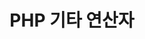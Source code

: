---
published: true
title : PHP 기타 연산자
info : PHP 기타 연산자에 대해 알아보도록 하겠습니다.
categories : [PHP]
tag : [연산자]
order: 12
---